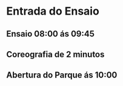 # Entrada do Ensaio

## Ensaio 08:00 ás 09:45

## Coreografia de 2 minutos

## Abertura do Parque ás 10:00

